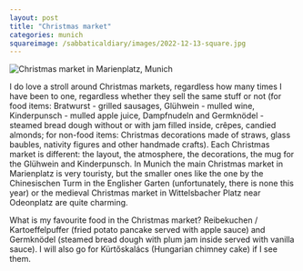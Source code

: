 ```yaml
---
layout: post
title: "Christmas market"
categories: munich
squareimage: /sabbaticaldiary/images/2022-12-13-square.jpg
---
```

<img src="/sabbaticaldiary/images/2022-12-13.jpg" alt="Christmas market in Marienplatz, Munich" class="center">

I do love a stroll around Christmas markets, regardless how many times I have been to one, regardless whether they sell the same stuff or not (for food items: Bratwurst - grilled sausages, Glühwein - mulled wine, Kinderpunsch - mulled apple juice, Dampfnudeln and Germknödel - steamed bread dough without or with jam filled inside, crêpes, candied almonds; for non-food items: Christmas decorations made of straws, glass baubles, nativity figures and other handmade crafts). Each Christmas market is different: the layout, the atmosphere, the decorations, the mug for the Glühwein and Kinderpunsch. In Munich the main Christmas market in Marienplatz is very touristy, but the smaller ones like the one by the Chinesischen Turm in the Englisher Garten (unfortunately, there is none this year) or the medieval Christmas market in Wittelsbacher Platz near Odeonplatz are quite charming.

What is my favourite food in the Christmas market? Reibekuchen / Kartoeffelpuffer (fried potato pancake served with apple sauce) and Germknödel (steamed bread dough with plum jam inside served with vanilla sauce). I will also go for Kürtőskalács (Hungarian chimney cake) if I see them.